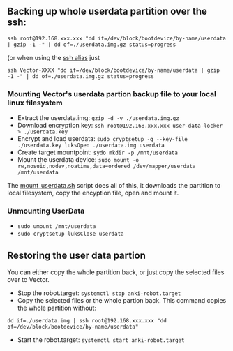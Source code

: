 
## Backing up whole userdata partition over the ssh:

```
ssh root@192.168.xxx.xxx "dd if=/dev/block/bootdevice/by-name/userdata | gzip -1 -" | dd of=./userdata.img.gz status=progress
```
(or when using the [ssh alias](https://github.com/cyb3rdog/vector-oskr-notes/blob/main/vector-ssh_alias.md) just

```ssh Vector-XXXX "dd if=/dev/block/bootdevice/by-name/userdata | gzip -1 -" | dd of=./userdata.img.gz status=progress```


### Mounting Vector's userdata partion backup file to your local linux filesystem

- Extract the userdata.img:	```gzip -d -v ./userdata.img.gz```
- Download encryption key:	```ssh root@192.168.xxx.xxx user-data-locker > ./userdata.key```
- Encrypt and load userdata:	```sudo cryptsetup -q --key-file ./userdata.key luksOpen ./userdata.img userdata```
- Create target mountpoint:	```sydo mkdir -p /mnt/userdata```
- Mount the userdata device:	```sudo mount -o rw,nosuid,nodev,noatime,data=ordered /dev/mapper/userdata /mnt/userdata```

The [mount_userdata.sh](https://github.com/cyb3rdog/vector-oskr-notes/blob/main/scripts/mount_userdata.sh) script does all of this,
it downloads the partition to local filesystem, copy the encyption file, open and mount it.


### Unmounting UserData

- ```sudo umount /mnt/userdata```
- ```sudo cryptsetup luksClose userdata```


## Restoring the user data partion

You can either copy the whole partition back, or just copy the selected files over to Vector.

- Stop the robot.target:	```systemctl stop anki-robot.target```
- Copy the selected files or the whole partion back. This command copies the whole partition without:
```
dd if=./userdata.img | ssh root@192.168.xxx.xxx "dd of=/dev/block/bootdevice/by-name/userdata"
```
- Start the robot.target:	```systemctl start anki-robot.target```
